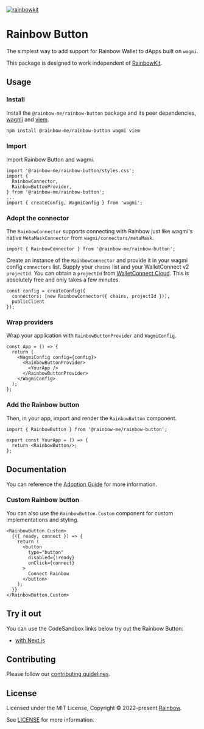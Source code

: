 <a href="https://rainbowkit.com">
  <img alt="rainbowkit" src="https://user-images.githubusercontent.com/372831/168174718-685980e0-391e-4621-94a1-29bf83979fa5.png" />
</a>

# Rainbow Button

The simplest way to add support for Rainbow Wallet to dApps built on `wagmi`.

This package is designed to work independent of [RainbowKit](https://www.rainbowkit.com).

## Usage

### Install

Install the `@rainbow-me/rainbow-button` package and its peer dependencies, [wagmi](https://wagmi.sh/) and [viem](https://viem.sh/).

```bash
npm install @rainbow-me/rainbow-button wagmi viem
```

### Import

Import Rainbow Button and wagmi.

```tsx
import '@rainbow-me/rainbow-button/styles.css';
import {
  RainbowConnector,
  RainbowButtonProvider,
} from '@rainbow-me/rainbow-button';
...
import { createConfig, WagmiConfig } from 'wagmi';
```

### Adopt the connector

The `RainbowConnector` supports connecting with Rainbow just like wagmi's native `MetaMaskConnector` from `wagmi/connectors/metaMask`.

```tsx
import { RainbowConnector } from '@rainbow-me/rainbow-button';
```

Create an instance of the `RainbowConnector` and provide it in your wagmi config `connectors` list. Supply your `chains` list and your WalletConnect v2 `projectId`. You can obtain a `projectId` from [WalletConnect Cloud](https://cloud.walletconnect.com/sign-in). This is absolutely free and only takes a few minutes.

```tsx
const config = createConfig({
  connectors: [new RainbowConnector({ chains, projectId })],
  publicClient
});
```

### Wrap providers

Wrap your application with `RainbowButtonProvider` and `WagmiConfig`.

```tsx
const App = () => {
  return (
    <WagmiConfig config={config}>
      <RainbowButtonProvider>
        <YourApp />
      </RainbowButtonProvider>
    </WagmiConfig>
  );
};
```

### Add the Rainbow button

Then, in your app, import and render the `RainbowButton` component.

```tsx
import { RainbowButton } from '@rainbow-me/rainbow-button';

export const YourApp = () => {
  return <RainbowButton/>;
};
```

## Documentation

You can reference the [Adoption Guide](https://www.rainbowkit.com/guides/rainbow-button) for more information.

### Custom Rainbow button

You can also use the `RainbowButton.Custom` component for custom implementations and styling.

```tsx
<RainbowButton.Custom>
  {({ ready, connect }) => {
    return (
      <button
        type="button"
        disabled={!ready}
        onClick={connect}
      >
        Connect Rainbow
      </button>
    );
  }}
</RainbowButton.Custom>
```

## Try it out

You can use the CodeSandbox links below try out the Rainbow Button:
- [with Next.js](https://codesandbox.io/p/sandbox/github/rainbow-me/rainbowkit/tree/main/examples/with-next-rainbow-button)

## Contributing

Please follow our [contributing guidelines](../../.github/CONTRIBUTING.md).

## License

Licensed under the MIT License, Copyright © 2022-present [Rainbow](https://rainbow.me).

See [LICENSE](../../LICENSE) for more information.
